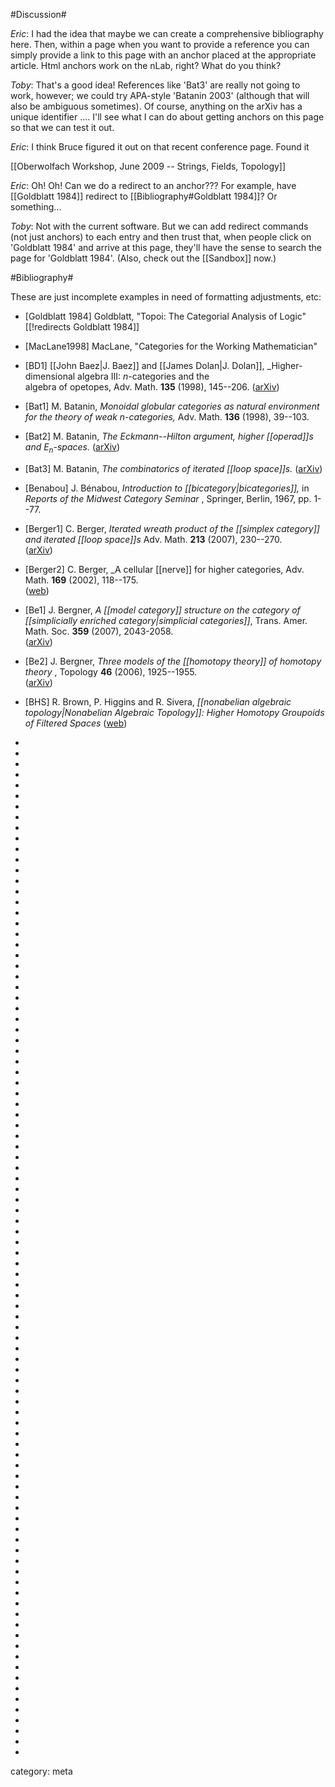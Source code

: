 #Discussion#

_Eric_: I had the idea that maybe we can create a comprehensive bibliography here. Then, within a page when you want to provide a reference you can simply provide a link to this page with an anchor placed at the appropriate article. Html anchors work on the nLab, right? What do you think?

_Toby_:  That\'s a good idea!  References like 'Bat3' are really not going to work, however; we could try APA-style 'Batanin 2003' (although that will also be ambiguous sometimes).  Of course, anything on the arXiv has a unique identifier ....  I\'ll see what I can do about getting anchors on this page so that we can test it out.

_Eric_: I think Bruce figured it out on that recent conference page. Found it

[[Oberwolfach Workshop, June 2009 -- Strings, Fields, Topology]]

_Eric_: Oh! Oh! Can we do a redirect to an anchor??? For example, have [[Goldblatt 1984]] redirect to <nowiki>[[Bibliography#Goldblatt 1984]]</nowiki>? Or something...

_Toby_:  Not with the current software.  But we can add redirect commands (not just anchors) to each entry and then trust that, when people click on 'Goldblatt 1984' and arrive at this page, they\'ll have the sense to search the page for 'Goldblatt 1984'.  (Also, check out the [[Sandbox]] now.)
  
#Bibliography#

These are just incomplete examples in need of formatting adjustments, etc:

* <span id="Goldblatt 1984" markdown="1">\[Goldblatt 1984\] Goldblatt, "Topoi: The Categorial Analysis of Logic"</span> [[!redirects Goldblatt 1984]]

* <nowiki>[MacLane1998]</nowiki> MacLane, "Categories for the Working Mathematician"

* <nowiki>[BD1]</nowiki>
  [[John Baez|J. Baez]] and [[James Dolan|J. Dolan]], 
  _Higher-dimensional algebra III: $n$-categories and the   
  algebra of opetopes,
  Adv. Math. **135** (1998), 
  145--206.
  ([arXiv](http://arxiv.org/abs/q-alg/9702014))

* <nowiki>[Bat1]</nowiki>
  M. Batanin, 
  _Monoidal globular categories as natural environment for the theory of weak $n$-categories,_
  Adv. Math. **136** (1998), 39--103.

* <nowiki>[Bat2] </nowiki>
  M. Batanin, 
  _The Eckmann--Hilton argument, higher 
[[operad]]s and $E_n$-spaces._  ([arXiv](arXiv:math/0207281))

* <nowiki>[Bat3] </nowiki>
  M. Batanin, 
  _The combinatorics of iterated
[[loop space]]s._  ([arXiv](http://arxiv.org/abs/math/0301221))

* <nowiki>[Benabou] </nowiki>
  J. B&eacute;nabou, 
  _Introduction to [[bicategory|bicategories]],_ 
  in _Reports of the Midwest Category Seminar_ , 
  Springer, Berlin, 1967, pp. 1--77.

* <nowiki>[Berger1] </nowiki>
  C. Berger, 
  _Iterated wreath product of the 
  [[simplex category]] and iterated [[loop space]]s_ 
  Adv. Math. **213**
  (2007), 230--270.  
  ([arXiv](http://arxiv.org/abs/math/0512575))

* <nowiki>[Berger2] </nowiki>
  C. Berger, 
  _A cellular [[nerve]] for higher categories, 
  Adv. Math. **169** (2002), 118--175.  
  ([web]("http://math.ucr.edu.fr/~cberger/))

* <nowiki>[Be1] </nowiki>
  J. Bergner, 
  _A [[model category]] structure on the category of 
[[simplicially enriched category|simplicial categories]]_, 
  Trans. Amer. Math. Soc. **359**  (2007), 2043-2058.  
  ([arXiv](http://arxiv.org/abs/math/0406507))

* <nowiki>[Be2] </nowiki>
  J. Bergner, 
  _Three models of the [[homotopy theory]]
of homotopy theory_ , 
  Topology **46** (2006), 
1925--1955.  
  ([arXiv](http://arxiv.org/abs/math/0504334))

* <nowiki>[BHS] </nowiki>
  R. Brown, P. Higgins and R. Sivera, 
  _[[nonabelian algebraic topology|Nonabelian
Algebraic Topology]]: Higher Homotopy Groupoids of Filtered Spaces_
  ([web](http://www.bangor.ac.uk/~mas010/nonab-a-t.html))

* 

*

*

* 

*

*

* 

*

*

* 

*

*


* 

*

*

* 

*

*

* 

*

*

* 

*

*

* 

*

*

* 

*

*

* 

*

*

* 

*

*


* 

*

*

* 

*

*

* 

*

*

* 

*

*

* 

*

*

* 

*

*

* 

*

*

* 

*

*


* 

*

*

* 

*

*

* 

*

*

* 

*

*

* 

*

*

* 

*

*

* 

*

*

* 

*

*


* 

*

*

* 

*

*

* 

*

*

* 

*

*


category: meta